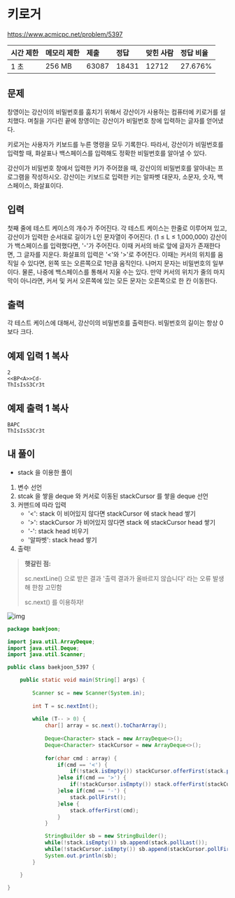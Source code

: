 # 키로거 

https://www.acmicpc.net/problem/5397 

| 시간 제한 | 메모리 제한 | 제출  | 정답  | 맞힌 사람 | 정답 비율 |
| :-------- | :---------- | :---- | :---- | :-------- | :-------- |
| 1 초      | 256 MB      | 63087 | 18431 | 12712     | 27.676%   |

## 문제

창영이는 강산이의 비밀번호를 훔치기 위해서 강산이가 사용하는 컴퓨터에 키로거를 설치했다. 며칠을 기다린 끝에 창영이는 강산이가 비밀번호 창에 입력하는 글자를 얻어냈다.

키로거는 사용자가 키보드를 누른 명령을 모두 기록한다. 따라서, 강산이가 비밀번호를 입력할 때, 화살표나 백스페이스를 입력해도 정확한 비밀번호를 알아낼 수 있다. 

강산이가 비밀번호 창에서 입력한 키가 주어졌을 때, 강산이의 비밀번호를 알아내는 프로그램을 작성하시오. 강산이는 키보드로 입력한 키는 알파벳 대문자, 소문자, 숫자, 백스페이스, 화살표이다.

## 입력

첫째 줄에 테스트 케이스의 개수가 주어진다. 각 테스트 케이스는 한줄로 이루어져 있고, 강산이가 입력한 순서대로 길이가 L인 문자열이 주어진다. (1 ≤ L ≤ 1,000,000) 강산이가 백스페이스를 입력했다면, '-'가 주어진다. 이때 커서의 바로 앞에 글자가 존재한다면, 그 글자를 지운다. 화살표의 입력은 '<'와 '>'로 주어진다. 이때는 커서의 위치를 움직일 수 있다면, 왼쪽 또는 오른쪽으로 1만큼 움직인다. 나머지 문자는 비밀번호의 일부이다. 물론, 나중에 백스페이스를 통해서 지울 수는 있다. 만약 커서의 위치가 줄의 마지막이 아니라면, 커서 및 커서 오른쪽에 있는 모든 문자는 오른쪽으로 한 칸 이동한다.

## 출력

각 테스트 케이스에 대해서, 강산이의 비밀번호를 출력한다. 비밀번호의 길이는 항상 0보다 크다.

## 예제 입력 1 복사

```
2
<<BP<A>>Cd-
ThIsIsS3Cr3t
```

## 예제 출력 1 복사

```
BAPC
ThIsIsS3Cr3t
```



## 내 풀이

* stack 을 이용한 풀이

1. 변수 선언
2. stcak 을 쌓을 deque 와 커서로 이동된 stackCursor 를 쌓을 deque 선언
3. 커맨드에 따라 입력
   * '<': stack 이 비어있지 않다면 stackCursor 에 stack head 쌓기
   * '>': stackCursor 가 비어있지 않다면 stack 에 stackCursor head 쌓기
   * '-': stack head 비우기
   * '알파벳': stack head 쌓기
4. 출력!

> **햇갈린 점:**
>
> sc.nextLine() 으로 받은 결과 '출력 결과가 올바르지 않습니다' 라는 오류 발생 해 한참 고민함
>
> sc.next() 를 이용하자!

![img](https://postfiles.pstatic.net/MjAyNDA4MzBfMTM2/MDAxNzI1MDAxNTY4MzQw.JSH2GJE78i0rDrTEsRKDNBwjp9BUWqUEexHetIPggGcg.aZD5Hb-ZuH5sfJluPdQeTJ8M62p2vWL1L7AcANbftzsg.PNG/image.png?type=w773)

```java
package baekjoon;

import java.util.ArrayDeque;
import java.util.Deque;
import java.util.Scanner;

public class baekjoon_5397 {

	public static void main(String[] args) {
		
		Scanner sc = new Scanner(System.in);
		
		int T = sc.nextInt();
		
		while (T-- > 0) {
			char[] array = sc.next().toCharArray();
			
			Deque<Character> stack = new ArrayDeque<>();
			Deque<Character> stackCursor = new ArrayDeque<>();
			
			for(char cmd : array) {
				if(cmd == '<') {
					if(!stack.isEmpty()) stackCursor.offerFirst(stack.pollFirst());
				}else if(cmd == '>') {
					if(!stackCursor.isEmpty()) stack.offerFirst(stackCursor.pollFirst());
				}else if(cmd == '-') {
					stack.pollFirst();
				}else {
					stack.offerFirst(cmd);
				}
			}

			StringBuilder sb = new StringBuilder();
			while(!stack.isEmpty()) sb.append(stack.pollLast());
			while(!stackCursor.isEmpty()) sb.append(stackCursor.pollFirst());
			System.out.println(sb);
		}

	}

}
```

